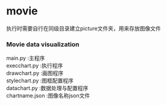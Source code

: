 # movie
执行时需要自行在同级目录建立picture文件夹，用来存放图像文件
 ### Movie data visualization
 
main.py                 :主程序  
execchart.py            :执行程序  
drawchart.py            :画图程序  
stylechart.py           :图框配置程序  
datachart.py            :数据处理与配置程序  
chartname.json          :图像名称json文件  

